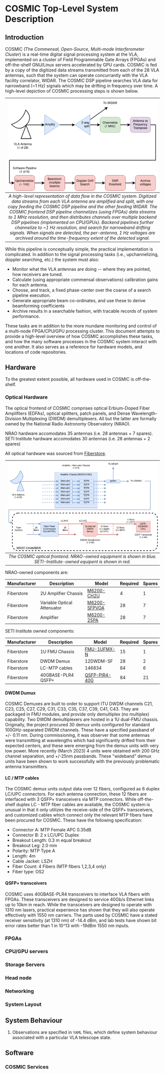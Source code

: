# COSMIC Top-Level System Description

## Introduction

COSMIC (The _Commensal, Open-Source, Multi-mode Interferometer Cluster_) is a real-time digital signal processing system at the VLA, implemented on a cluster of Field Programmable Gate Arrays (FPGAs) and off-the-shelf GNU/Linux servers accelerated by GPU cards.
COSMIC is fed by a copy of the digitized data streams transmitted from each of the 28 VLA antennas, such that the system can operate concurrantly with the VLA facility correlator, WIDAR.
The COSMIC DSP pipeline searches VLA data for narrowband (~1 Hz) signals which may be drifting in frequency over time.
A high-level depiction of COSMIC processing steps is shown below.

|![cosmic\_dataflow](./_figures/COSMIC_Dataflow.png)|
|:--:|
| *A high-level representation of data flow in the COSMIC system. Digitized data streams from each VLA antenna are amplified and split, with one copy feeding the COSMIC DSP pipeline and the other feeding WIDAR. The COSMIC frontend DSP pipeline channelizes (using FPGAs) data streams to 1 MHz resolution, and then distributes channels over multiple backend DSP pipelines (implemented on CPU/GPUs). Backend pipelines further channelize to ~1 Hz resolution, and search for narrowband drifting signals. When signals are detected, the per-antenna, 1 Hz voltages are archived around the time-frequency extent of the detected signal.* |

While this pipeline is conceptually simple, the practical implementation is complicated.
In addition to the signal processing tasks (i.e., upchannelizing, doppler searching, etc.) the system must also:

 - Monitor what the VLA antennas are doing -- where they are pointed, how receivers are tuned.
 - Calculate (using appropriate commensal observations) calibration gains for each antenna.
 - Choose, and track, a fixed phase-center over the coarse of a search pipeline execution.
 - Generate appropriate beam co-ordinates, and use these to derive beamforming coefficients
 - Archive results in a searchable fashion, with tracable records of system performance.

These tasks are in addition to the more mundane monitoring and control of a multi-node FPGA/CPU/GPU processing cluster.
This document attempts to provide a high-level overview of how COSMIC accomplishes these tasks, and how the many software processes in the COSMIC system interact with one another.
It also serves as a reference for hardware models, and locations of code repositories.

## Hardware

To the greatest extent possible, all hardware used in COSMIC is off-the-shelf.

### Optical Hardware

The optical frontend of COSMIC comprises optical Erbium-Doped Fiber Amplifliers (EDFAs), optical splitters, patch panels, and Dense Wavelength-Division Multiplexing (DWDM) demultiplexers.
All but the latter are formally owned by the National Radio Astronomy Observatory (NRAO).

NRAO hardware accomodates 35 antennas (i.e. 28 antennas + 7 spares). SETI Institute hardware accomodates 30 antennas (i.e. 28 antennas + 2 spares)

All optical hardware was sourced from [Fiberstore](http://www.fs.com).


|![cosmic\_fiber](./_figures/COSMIC_Fiber.png)|
|:--:|
| *The COSMIC optical frontend. NRAO-owned equipment is shown in blue. SETI-Institute-owned equipent is shown in red.* |

NRAO-owned components are:


| Manufacturer | Description | Model | Required | Spares |
| -- | -- | -- | -- | -- |
| Fiberstore | 2U Amplifier Chassis | [M6200-CH2U](https://www.fs.com/products/107371.html) | 4 | 1 |
| Fiberstore | Variable Optical Attenuator | [M6200-SFPVOA](https://www.fs.com/products/107373.html) | 28 | 7 |
| Fiberstore | Amplifier | [M6200-25PA](https://www.fs.com/products/107367.html) | 28 | 7 |


SETI Institute owned components:

| Manufacturer | Description | Model | Required | Spares |
| -- | -- | -- | -- | -- |
| Fiberstore | 1U FMU Chassis | [FMU-1UFMX-N](https://www.fs.com/products/30408.html) | 15 | 1 |
| Fiberstore | DWDM Demux | 12DWDM-SF | 28 | 2 |
| Fiberstore | LC-MTP cables | 146834 | 84 | 6 |
| Fiberstore | 40GBASE-PLR4 QSFP+ | [QSFP-PIR4-40G](https://www.fs.com/products/48276.html) | 84 | 21 |


#### DWDM Dumux

COSMIC Demuxes are built to order to support ITU DWDM channels C21, C23, C25, C27, C29, C31, C33, C35, C37, C39, C41, C43.
They are packaged in FMU modules, and provide only demultiplex (no multiplex) capability.
Two DWDM demultiplexers are hosted in a 1U dual-FMU chassis.
Originally, the project procured 30 demux units configured for standard 100GHz-separated DWDM channels.
These have a specified passband of +/- 0.11 nm.
During commissioning, it was observer that some antennas were transmitting at wavelengths which had significantly drifted from their expected centers, and these were emerging from the demux units with very low power. More recently (March 2023) 4 units were obtained with 200 GHz channel separation, and +/-25nm passbands.
These "wideband" demux units have been shown to work successfully with the previously problematic antenna transmitters.

#### LC / MTP cables

The COSMIC demux units output data over 12 fibers, configured as 6 duplex LC/UPC connectors.
For each antenna connection, these 12 fibers are interfaced with 3 QSFP+ transceivers via MTP connectors.
While off-the-shelf duplex LC - MTP fiber cables are available, the COSMIC system is unusual in that it only utilizes the receive-side of the QSFP+ transceivers, and customized cables which connect only the relevant MTP fibers have been procured for COSMIC.
These have the following specification:

 - Connector A: MTP Female APC 0.35dB
 - Connector B: 2 x LC/UPC Duplex
 - Breakout Length: 0.3 m equal breakout
 - Breakout Leg: 2.0 mm
 - Polarity: MTP Type A
 - Length: 4m
 - Cable Jacket: LSZH
 - Fiber Count: 4 Fibers (MTP fibers 1,2,3,4 only)
 - Fiber type: OS2

#### QSFP+ transceivers

COSMIC uses 40GBASE-PLR4 transceivers to interface VLA fibers with FPGAs.
These transceivers are designed to service 40Gb/s Ethernet links up to 10km in reach.
While the transceivers are designed to operate with 1310 nm lasers, practical experience has shown that they will also operate effectively with 1550 nm carriers.
The parts used by COSMIC have a stated receiver sensitivity (at 1310 nm) of -14.4 dBm, and lab tests have shown bit error rates better than 1 in 10^13 with -19dBm 1550 nm inputs.


### FPGAs

### CPU/GPU servers

### Storage Servers

### Head node

### Networking

### System Layout

## System Behaviour

 1. Observations are specified in `YAML` files, which define system behaviour associated with a particular VLA telescope state.

## Software

### COSMIC Services



